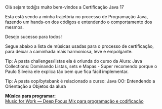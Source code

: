 Olá sejam tod@s muito bem-vindos a Certificação Java 17

Esta está sendo a minha trajetória no processo de Programação Java, fazendo um hands-on dos códigos e entendendo o comportamento dos mesmos.

Desejo sucesso para todos!

Segue abaixo a lista de músicas usadas para o processo de certificação, para deixar a caminhada mais harmoniosa, leve e empolgante.

Tip: A pasta challenges/listas ela é oriunda do curso da Alura: Java Collections: Dominando Listas, sets e Mapas - Super recomendo porque o Paulo Silveira ele explica tão bem que fica fácil implementar.

Tip: A pasta oop/bytebank é relacionado a curso: Java OO: Entendendo a Orientação a Objetos da alura

**Música para programar:**  
[Music for Work — Deep Focus Mix para programação e codificação](https://www.youtube.com/watch?v=mhNg55_IYiw)